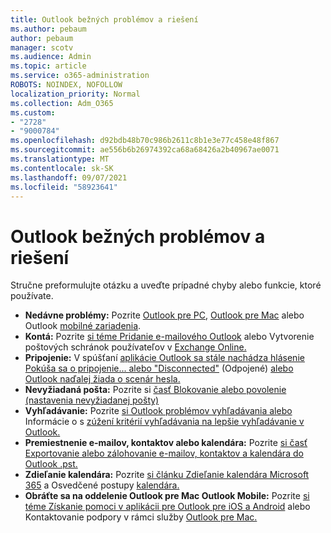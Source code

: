 ```yaml
---
title: Outlook bežných problémov a riešení
ms.author: pebaum
author: pebaum
manager: scotv
ms.audience: Admin
ms.topic: article
ms.service: o365-administration
ROBOTS: NOINDEX, NOFOLLOW
localization_priority: Normal
ms.collection: Adm_O365
ms.custom:
- "2728"
- "9000784"
ms.openlocfilehash: d92bdb48b70c986b2611c8b1e3e77c458e48f867
ms.sourcegitcommit: ae556b6b26974392ca68a68426a2b40967ae0071
ms.translationtype: MT
ms.contentlocale: sk-SK
ms.lasthandoff: 09/07/2021
ms.locfileid: "58923641"
---
```

# <a name="outlook-common-issues-and-resolutions"></a>Outlook bežných problémov a riešení

Stručne preformulujte otázku a uveďte prípadné chyby alebo funkcie, ktoré používate.

- **Nedávne problémy:** Pozrite [Outlook pre PC](https://support.office.com/article/ecf61305-f84f-4e13-bb73-95a214ac1230), [Outlook pre Mac](https://support.office.com/article/54afa5e3-db38-422a-9d94-3b55330ded8e) alebo Outlook [mobilné zariadenia](https://support.office.com/article/a264ef01-9c88-48fb-9285-7017e4f31f02).
- **Kontá:**  Pozrite [si téme Pridanie e-mailového Outlook](https://support.office.com/article/6e27792a-9267-4aa4-8bb6-c84ef146101b) alebo Vytvorenie poštových schránok používateľov v [Exchange Online.](https://docs.microsoft.com/Exchange/recipients-in-exchange-online/create-user-mailboxes)
- **Pripojenie:**  V spúšťaní [aplikácie Outlook sa stále nachádza hlásenie Pokúša sa o pripojenie... alebo "Disconnected"](https://aka.ms/SaRA-OutlookDisconnect) (Odpojené) [alebo Outlook naďalej žiada o scenár hesla.](https://aka.ms/SaRA-OutlookPwdPrompt)
- **Nevyžiadaná pošta:**  Pozrite si [časť Blokovanie alebo povolenie (nastavenia nevyžiadanej pošty)](https://support.microsoft.com/office/block-or-allow-junk-email-settings-48c9f6f7-2309-4f95-9a4d-de987e880e46)
- **Vyhľadávanie:**  Pozrite [si Outlook problémov vyhľadávania alebo](https://support.office.com/article/2556b11f-f4d8-46be-b0a7-de33a3f4f066) Informácie o s [zúžení kritérií vyhľadávania na lepšie vyhľadávanie v Outlook.](https://support.office.com/article/D824D1E9-A255-4C8A-8553-276FB895A8DA)
- **Premiestnenie e-mailov, kontaktov alebo kalendára:**  Pozrite [si časť Exportovanie alebo zálohovanie e-mailov, kontaktov a kalendára do Outlook .pst.](https://support.office.com/article/14252b52-3075-4e9b-be4e-ff9ef1068f91)
- **Zdieľanie kalendára:**  Pozrite [si článku Zdieľanie kalendára Microsoft 365](https://support.office.com/article/b576ecc3-0945-4d75-85f1-5efafb8a37b4) a Osvedčené postupy [kalendára.](https://support.office.com/article/D93F72D3-2361-4E0D-8D6A-5C4939C17F39)
- **Obráťte sa na oddelenie Outlook pre Mac Outlook Mobile:**  Pozrite [si téme Získanie pomoci v aplikácii pre Outlook pre iOS a Android](https://support.office.com/article/218a22d1-9fa5-4889-b689-de1c63493243) alebo Kontaktovanie podpory v rámci služby [Outlook pre Mac.](https://support.office.com/article/d0410177-8e65-4487-93f7-206a3a3d71a8)
